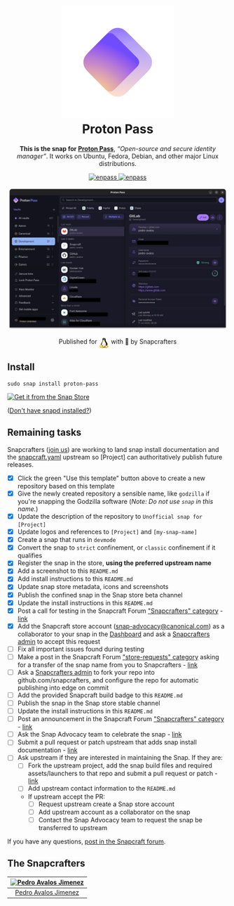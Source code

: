 <h1 align="center">
  <img src="snap/gui/proton-pass.svg" alt="Proton Pass" width="256px">
  <br />
  Proton Pass
</h1>

<p align="center"><b>This is the snap for <a href="https://proton.me/pass">Proton Pass</a></b>,
<i>“Open-source and secure identity manager”</i>.
It works on Ubuntu, Fedora, Debian, and other major Linux distributions.</p>

<p align="center">
<a href="https://snapcraft.io/proton-pass">
  <img alt="enpass" src="https://snapcraft.io/proton-pass/badge.svg" />
</a>
<a href="https://snapcraft.io/proton-pass">
  <img alt="enpass" src="https://snapcraft.io/proton-pass/trending.svg?name=0" />
</a>
</p>

![proton-pass](screenshot.png?raw=true "proton-pass")

<p align="center">Published for <img src="https://raw.githubusercontent.com/anythingcodes/slack-emoji-for-techies/gh-pages/emoji/tux.png" align="top" width="24" /> with 💝 by Snapcrafters</p>

## Install

    sudo snap install proton-pass

[![Get it from the Snap Store](https://snapcraft.io/static/images/badges/en/snap-store-white.svg)](https://snapcraft.io/proton-pass)

([Don't have snapd installed?](https://snapcraft.io/docs/core/install))

## Remaining tasks

Snapcrafters ([join us](https://forum.snapcraft.io/t/snapcrafters-reboot/24625)) are working to land snap install documentation and the [snapcraft.yaml](https://github.com/snapcrafters/fork-and-rename-me/blob/master/snap/snapcraft.yaml) upstream so [Project] can authoritatively publish future releases.

  - [x] Click the green "Use this template" button above to create a new repository based on this template
  - [X] Give the newly created repository a sensible name, like `godzilla` if you're snapping the Godzilla software (*Note: Do not use `snap` in this name.*)
  - [X] Update the description of the repository to `Unofficial snap for [Project]`
  - [X] Update logos and references to `[Project]` and `[my-snap-name]`
  - [X] Create a snap that runs in `devmode`
  - [X] Convert the snap to `strict` confinement, or `classic` confinement if it qualifies
  - [X] Register the snap in the store, **using the preferred upstream name**
  - [X] Add a screenshot to this `README.md`
  - [X] Add install instructions to this `README.md`
  - [X] Update snap store metadata, icons and screenshots
  - [X] Publish the confined snap in the Snap store beta channel
  - [X] Update the install instructions in this `README.md`
  - [X] Post a call for testing in the Snapcraft Forum ["Snapcrafters" category](https://forum.snapcraft.io/c/snapcrafters/23) - [link](https://forum.snapcraft.io/t/call-for-testing-proton-pass/41342)
  - [X] Add the Snapcraft store account (snap-advocacy@canonical.com) as a collaborator to your snap in the [Dashboard](https://dashboard.snapcraft.io) and ask a [Snapcrafters admin](https://github.com/orgs/snapcrafters/people?query=%20role%3Aowner) to accept this request
  - [ ] Fix all important issues found during testing
  - [ ] Make a post in the Snapcraft Forum ["store-requests" category](https://forum.snapcraft.io/c/store-requests/19) asking for a transfer of the snap name from you to Snapcrafters - [link]()
  - [ ] Ask a [Snapcrafters admin](https://github.com/orgs/snapcrafters/people?query=%20role%3Aowner) to fork your repo into github.com/snapcrafters, and configure the repo for automatic publishing into edge on commit
  - [ ] Add the provided Snapcraft build badge to this `README.md`
  - [ ] Publish the snap in the Snap store stable channel
  - [ ] Update the install instructions in this `README.md`
  - [ ] Post an announcement in the Snapcraft Forum ["Snapcrafters" category](https://forum.snapcraft.io/c/snapcrafters/23) - [link]()
  - [ ] Ask the Snap Advocacy team to celebrate the snap - [link]()
  - [ ] Submit a pull request or patch upstream that adds snap install documentation - [link]()
  - [ ] Ask upstream if they are interested in maintaining the Snap. If they are:
    - [ ] Fork the upstream project, add the snap build files and required assets/launchers to that repo and submit a pull request or patch - [link]()
    - [ ] Add upstream contact information to the `README.md`
    - If upstream accept the PR:
      - [ ] Request upstream create a Snap store account
      - [ ] Add upstream account as a collaborator on the snap
      - [ ] Contact the Snap Advocacy team to request the snap be transferred to upstream

If you have any questions, [post in the Snapcraft forum](https://forum.snapcraft.io).

## The Snapcrafters

| [![Pedro Avalos Jimenez](https://gravatar.com/avatar/99d80a655179643de6d2b8eccad0b12a16b21d778a5c2676ed9ab7dcaa0d889c/?s=128)](https://github.com/pedro-avalos/) |
| :---: |
| [Pedro Avalos Jimenez](https://github.com/pedro-avalos/) |

<!-- Uncomment and modify this when you have upstream contacts
## Upstream

| [![Upstream Name](https://gravatar.com/avatar/bc0bced65e963eb5c3a16cab8b004431?s=128)](https://github.com/upstreamname) |
| :---: |
| [Upstream Name](https://github.com/upstreamname) |
-->
